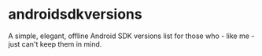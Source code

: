 # androidsdkversions
A simple, elegant, offline Android SDK versions list for those who - like me - just can't keep them in mind.
